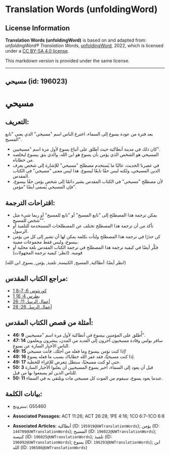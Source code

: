 # Translation Words (unfoldingWord)

## License Information

**Translation Words (unfoldingWord)** is based on and adapted from: _unfoldingWord® Translation Words_, [unfoldingWord](https://unfoldingword.org/utw), 2022, which is licensed under a [CC BY-SA 4.0 license](https://creativecommons.org/licenses/by-sa/4.0/legalcode.en).

This markdown version is provided under the same license.



--------------------------------

## مسيحي (id: 196023)

مسيحي
=====

التعريف:
--------

بعد فترة من عودة يسوع إلى السماء، اخترع الناس اسم "مسيحي" الذي يعني "تابع المسيح".

* كان ذلك في مدينة أنطاكية حيث أطلق على أتباع يسوع لأول مرة اسم "مسيحيين".
* المسيحي هو الشخص الذي يؤمن بأن يسوع هو ابن الله، والذي يثق بيسوع ليخلصه من خطاياه.
* في عصرنا الحديث، غالبًا ما يُستخدم مصطلح "مسيحي" للإشارة إلى شخص يعرف الدين المسيحي، ولكنه ليس حقًا تابعًا ليسوع. هذا ليس معنى "مسيحي" في الكتاب المقدس.
* لأن مصطلح "مسيحي" في الكتاب المقدس يشير دائمًا إلى شخص يؤمن حقًا بيسوع، فإن المسيحي يُسمى أيضًا "مؤمن".

اقتراحات الترجمة:
-----------------

* يمكن ترجمة هذا المصطلح إلى "تابع المسيح" أو "تابع للمسيح" أو ربما شيء مثل "شخص للمسيح".
* تأكد من أن ترجمة هذا المصطلح تختلف عن المصطلحات المستخدمة للتلميذ أو الرسول.
* كن حذرًا في ترجمة هذا المصطلح ولتأت بكلمة يمكن لها أن تشير إلى كل من يؤمن بيسوع، وليس فقط مجموعات معينة.
* فكِّر أيضًا في كيفية ترجمة هذا المصطلح في ترجمة الكتاب المقدس بلغة محلية أو قومية. (انظر: كيفية ترجمة المجهولات)

(انظر أيضًا: أنطاكية, المسيح, الكنيسة, تلميذ, يؤمن, يسوع, ابن الله)

مراجع الكتاب المقدس:
--------------------

* [1 كورنثوس 6: 7–8](https://ref.ly/1Cor6:7-1Cor6:8)
* [1 بطرس 4: 16](https://ref.ly/1Pet4:16)
* [أعمال الرسل 11: 26](https://ref.ly/Acts11:26)
* [أعمال الرسل 26: 28](https://ref.ly/Acts26:28)

أمثلة من قصص الكتاب المقدس:
---------------------------

* **46: 9** أُطلق على المؤمنين بيسوع في أنطاكية لأول مرة اسم "مسيحيين".
* **47: 14** سافر بولس وقادة مسيحيون آخرون إلى العديد من المدن، يبشرون ويعلمون الناس الأخبار السارة عن يسوع.
* **49: 15** إذا كنت تؤمن بيسوع وما فعله من أجلك، فأنت مسيحي!
* **49: 16** إذا كنت مسيحيًا، فقد غفر الله خطاياك بسبب ما فعله يسوع.
* **49: 17** حتى لو كنت مسيحيًا، ستظل تتعرض للإغراء للخطية.
* **50: 3** قبل أن يعود إلى السماء، أخبر يسوع المسيحيين أن يعلنوا الأخبار السارة للناس الذين لم يسمعوا بها من قبل.
* **50: 11** عندما يعود يسوع، سيقوم من الموت كل مسيحي مات ويلتقي به في السماء.

بيانات الكلمة:
--------------

* سترونج: G55460

* **Associated Passages:** ACT 11:26; ACT 26:28; 1PE 4:16; 1CO 6:7–1CO 6:8
* **Associated Articles:** أنطاكية (ID: `195919@UWTranslationWords`); يؤمن (ID: `144709@UWTranslationWords`); المسيح (ID: `196022@UWTranslationWords`); كنيسة (ID: `196025@UWTranslationWords`); تلميذ (ID: `196092@UWTranslationWords`); يسوع (ID: `196293@UWTranslationWords`); ابن الله (ID: `196586@UWTranslationWords`)

